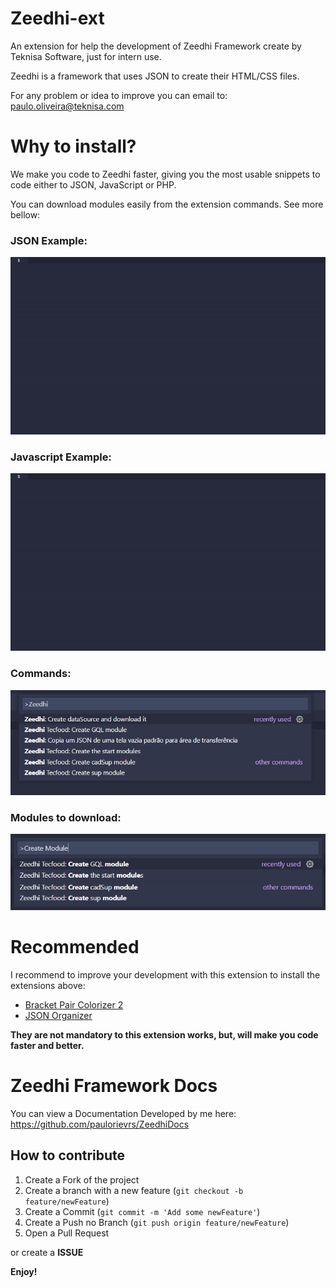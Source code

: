 # Zeedhi-ext

An extension for help the development of Zeedhi Framework create by Teknisa Software, just for intern use.

Zeedhi is a framework that uses JSON to create their HTML/CSS files.

For any problem or idea to improve you can email to: paulo.oliveira@teknisa.com


# Why to install?

We make you code to Zeedhi faster, giving you the most usable snippets to code either to JSON, JavaScript or PHP.

You can download modules easily from the extension commands. See more bellow:

### JSON Example:

<img src='./assets/gif1.gif'>

### Javascript Example:

<img src='./assets/js.gif'>


### Commands:

<img src='./assets/allcommands.png'>

### Modules to download:

<img src='./assets/createmodules.png'>


# Recommended

I recommend to improve your development with this extension to install the extensions above:

* [Bracket Pair Colorizer 2](https://marketplace.visualstudio.com/items?itemName=CoenraadS.bracket-pair-colorizer-2)
* [JSON Organizer](https://marketplace.visualstudio.com/items?itemName=rintoj.json-organizer)

**They are not mandatory to this extension works, but, will make you code faster and better.**

# Zeedhi Framework Docs

You can view a Documentation Developed by me here: https://github.com/paulorievrs/ZeedhiDocs

## How to contribute

1. Create a Fork of the project
2. Create a branch with a new feature (`git checkout -b feature/newFeature`)
3. Create a Commit (`git commit -m 'Add some newFeature'`)
4. Create a Push no Branch (`git push origin feature/newFeature`)
5. Open a Pull Request 

or create a **ISSUE**

**Enjoy!**
